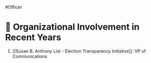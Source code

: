 #Officer 
# 💼 Organizational Involvement in Recent Years

1. [[Susan B. Anthony List - Election Transparency Initiative]]: VP of Communications


